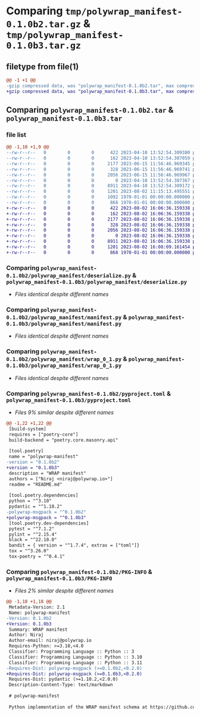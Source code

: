 # Comparing `tmp/polywrap_manifest-0.1.0b2.tar.gz` & `tmp/polywrap_manifest-0.1.0b3.tar.gz`

## filetype from file(1)

```diff
@@ -1 +1 @@
-gzip compressed data, was "polywrap_manifest-0.1.0b2.tar", max compression
+gzip compressed data, was "polywrap_manifest-0.1.0b3.tar", max compression
```

## Comparing `polywrap_manifest-0.1.0b2.tar` & `polywrap_manifest-0.1.0b3.tar`

### file list

```diff
@@ -1,10 +1,9 @@
--rw-r--r--   0        0        0      422 2023-04-10 13:52:54.309380 polywrap_manifest-0.1.0b2/README.md
--rw-r--r--   0        0        0      162 2023-04-10 13:52:54.307059 polywrap_manifest-0.1.0b2/polywrap_manifest/__init__.py
--rw-r--r--   0        0        0     2177 2023-06-15 11:56:46.969345 polywrap_manifest-0.1.0b2/polywrap_manifest/deserialize.py
--rw-r--r--   0        0        0      328 2023-06-15 11:56:46.969741 polywrap_manifest-0.1.0b2/polywrap_manifest/errors.py
--rw-r--r--   0        0        0     2056 2023-06-15 11:56:46.969967 polywrap_manifest-0.1.0b2/polywrap_manifest/manifest.py
--rw-r--r--   0        0        0        0 2023-04-10 13:52:54.307367 polywrap_manifest-0.1.0b2/polywrap_manifest/py.typed
--rw-r--r--   0        0        0     8911 2023-04-10 13:52:54.309172 polywrap_manifest-0.1.0b2/polywrap_manifest/wrap_0_1.py
--rw-r--r--   0        0        0     1201 2023-08-02 11:15:13.495551 polywrap_manifest-0.1.0b2/pyproject.toml
--rw-r--r--   0        0        0     1092 1970-01-01 00:00:00.000000 polywrap_manifest-0.1.0b2/setup.py
--rw-r--r--   0        0        0      868 1970-01-01 00:00:00.000000 polywrap_manifest-0.1.0b2/PKG-INFO
+-rw-r--r--   0        0        0      422 2023-08-02 16:06:36.159338 polywrap_manifest-0.1.0b3/README.md
+-rw-r--r--   0        0        0      162 2023-08-02 16:06:36.159338 polywrap_manifest-0.1.0b3/polywrap_manifest/__init__.py
+-rw-r--r--   0        0        0     2177 2023-08-02 16:06:36.159338 polywrap_manifest-0.1.0b3/polywrap_manifest/deserialize.py
+-rw-r--r--   0        0        0      328 2023-08-02 16:06:36.159338 polywrap_manifest-0.1.0b3/polywrap_manifest/errors.py
+-rw-r--r--   0        0        0     2056 2023-08-02 16:06:36.159338 polywrap_manifest-0.1.0b3/polywrap_manifest/manifest.py
+-rw-r--r--   0        0        0        0 2023-08-02 16:06:36.159338 polywrap_manifest-0.1.0b3/polywrap_manifest/py.typed
+-rw-r--r--   0        0        0     8911 2023-08-02 16:06:36.159338 polywrap_manifest-0.1.0b3/polywrap_manifest/wrap_0_1.py
+-rw-r--r--   0        0        0     1201 2023-08-02 16:08:09.161454 polywrap_manifest-0.1.0b3/pyproject.toml
+-rw-r--r--   0        0        0      868 1970-01-01 00:00:00.000000 polywrap_manifest-0.1.0b3/PKG-INFO
```

### Comparing `polywrap_manifest-0.1.0b2/polywrap_manifest/deserialize.py` & `polywrap_manifest-0.1.0b3/polywrap_manifest/deserialize.py`

 * *Files identical despite different names*

### Comparing `polywrap_manifest-0.1.0b2/polywrap_manifest/manifest.py` & `polywrap_manifest-0.1.0b3/polywrap_manifest/manifest.py`

 * *Files identical despite different names*

### Comparing `polywrap_manifest-0.1.0b2/polywrap_manifest/wrap_0_1.py` & `polywrap_manifest-0.1.0b3/polywrap_manifest/wrap_0_1.py`

 * *Files identical despite different names*

### Comparing `polywrap_manifest-0.1.0b2/pyproject.toml` & `polywrap_manifest-0.1.0b3/pyproject.toml`

 * *Files 9% similar despite different names*

```diff
@@ -1,22 +1,22 @@
 [build-system]
 requires = ["poetry-core"]
 build-backend = "poetry.core.masonry.api"
 
 [tool.poetry]
 name = "polywrap-manifest"
-version = "0.1.0b2"
+version = "0.1.0b3"
 description = "WRAP manifest"
 authors = ["Niraj <niraj@polywrap.io>"]
 readme = "README.md"
 
 [tool.poetry.dependencies]
 python = "^3.10"
 pydantic = "^1.10.2"
-polywrap-msgpack = "^0.1.0b2"
+polywrap-msgpack = "^0.1.0b3"
 [tool.poetry.dev-dependencies]
 pytest = "^7.1.2"
 pylint = "^2.15.4"
 black = "^22.10.0"
 bandit = { version = "^1.7.4", extras = ["toml"]}
 tox = "^3.26.0"
 tox-poetry = "^0.4.1"
```

### Comparing `polywrap_manifest-0.1.0b2/PKG-INFO` & `polywrap_manifest-0.1.0b3/PKG-INFO`

 * *Files 2% similar despite different names*

```diff
@@ -1,18 +1,18 @@
 Metadata-Version: 2.1
 Name: polywrap-manifest
-Version: 0.1.0b2
+Version: 0.1.0b3
 Summary: WRAP manifest
 Author: Niraj
 Author-email: niraj@polywrap.io
 Requires-Python: >=3.10,<4.0
 Classifier: Programming Language :: Python :: 3
 Classifier: Programming Language :: Python :: 3.10
 Classifier: Programming Language :: Python :: 3.11
-Requires-Dist: polywrap-msgpack (>=0.1.0b2,<0.2.0)
+Requires-Dist: polywrap-msgpack (>=0.1.0b3,<0.2.0)
 Requires-Dist: pydantic (>=1.10.2,<2.0.0)
 Description-Content-Type: text/markdown
 
 # polywrap-manifest
 
 Python implementation of the WRAP manifest schema at https://github.com/polywrap/wrap
```


